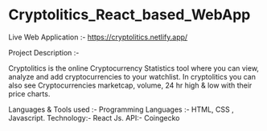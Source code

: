 # Cryptolitics_React_based_WebApp


Live Web Application :- https://cryptolitics.netlify.app/

Project Description :-

Cryptolitics is the online Cryptocurrency Statistics tool where you can view, analyze and add cryptocurrencies to your watchlist. In cryptolitics you can also see Cryptocurrencies marketcap, volume, 24 hr high & low with their price charts.

Languages & Tools used :- Programming Languages :- HTML, CSS , Javascript. Technology:- React Js. API:- Coingecko
